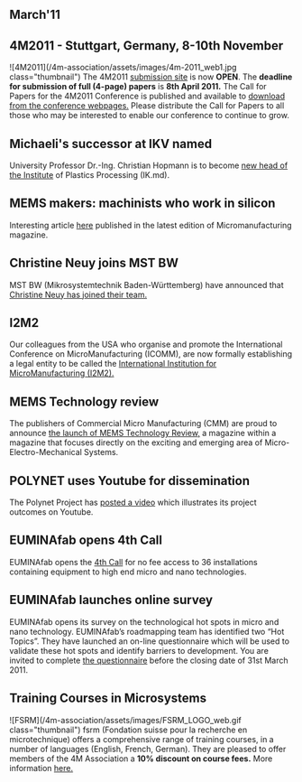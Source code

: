 ## March'11

<!--break-->
## 4M2011 - Stuttgart, Germany, 8-10th November


![4M2011](/4m-association/assets/images/4m-2011_web1.jpg class="thumbnail")
The 4M2011 [submission site](/4m-association/conference/2011/Submission_Guidelines) is now **OPEN**. The **deadline for submission of full (4-page) papers** is **8th April 2011.** The Call for Papers for the 4M2011 Conference is published and available to [download from the conference webpages.](/conference/2011/Call_for_Paper.md) Please distribute the Call for Papers to all those who may be interested to enable our conference to continue to grow.   
     
## Michaeli's successor at IKV named

University Professor Dr.-Ing. Christian Hopmann is to become [new head of the Institute](/4m-association/content/Michaelis-successor-IKV-named) of Plastics Processing (IK.md).  
   
## MEMS makers: machinists who work in silicon

Interesting article [here](/4m-association/content/MEMS-makers-machinists-who-work-silico.md) published in the latest edition of Micromanufacturing magazine.  

## Christine Neuy joins MST BW

MST BW (Mikrosystemtechnik Baden-Württemberg) have announced that [Christine Neuy has joined their team.](/4m-association/content/Christine-Neuy-joins-MST-B.md)  
  
## I2M2

Our colleagues from the USA who organise and promote the International Conference on MicroManufacturing (ICOMM), are now formally establishing a legal entity to be called the [International Institution for MicroManufacturing (I2M2).](http://i2m2.northwestern.edu/index.php)  
   
## MEMS Technology review

The publishers of Commercial Micro Manufacturing (CMM) are proud to announce [the launch of MEMS Technology Review,](http://www.micromanu.com/x/guideArchiveArticle.html?id=1941) a magazine within a magazine that focuses directly on the exciting and emerging area of Micro- Electro-Mechanical Systems.     
  
## POLYNET uses Youtube for dissemination

The Polynet Project has [posted a video](/4m-association/content/POLYNET-uses-YouTube-platform-disseminatio.md) which illustrates its project outcomes on Youtube.
  
## EUMINAfab opens 4th Call

EUMINAfab opens the [4th Call](/4m-association/content/EUMINAfab-opens-4th-Cal.md) for no fee access to 36 installations containing equipment to high end micro and nano technologies.  
  
## EUMINAfab launches online survey

EUMINAfab opens its survey on the technological hot spots in micro and nano technology. 
EUMINAfab’s roadmapping team has identified two “Hot Topics”. They have launched an on-line questionnaire which will be used to validate these hot spots and identify barriers to development. You are invited to complete [the questionnaire](http://www.euminafab.eu/index.php/activities/roadmapping-questionnaire) before the closing date of 31st March 2011.
  
## Training Courses in Microsystems

![FSRM](/4m-association/assets/images/FSRM_LOGO_web.gif class="thumbnail")
fsrm (Fondation suisse pour la recherche en microtechnique) offers a comprehensive range of training courses, in a number of languages (English, French, German). They are pleased to offer members of the 4M Association a <b>10% discount on course fees.</b> More information [here.](/4m-association/content/fsrm-training-course.md)